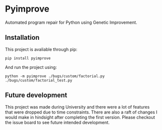# Pyimprove

Automated program repair for Python using Genetic Improvement.

## Installation

This project is avaliable through pip:
```
pip install pyimprove
```

And run the project using:
```
python -m pyimprove ./bugs/custom/factorial.py ./bugs/custom/factorial_test.py
```

## Future development

This project was made during University and there were a lot of features that were dropped due to time constraints. There are also a raft of changes I would make in hindsight after completing the first version. Please checkout the issue board to see future intended development.
